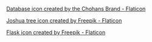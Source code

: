 <a href="https://www.flaticon.com/authors/the-chohans-brand" title="The Chohans Brand"> Database icon created by the Chohans Brand - Flaticon</a>

<a href="https://www.flaticon.com/free-icons/joshua-tree" title="joshua tree icons">Joshua tree icon created by Freepik - Flaticon</a>

<a href="https://www.freepik.com" title="Freepik"> Flask icon created by Freepik - Flaticon</a>
